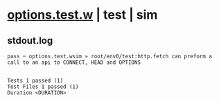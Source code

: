 # [options.test.w](../../../../../../examples/tests/sdk_tests/api/options.test.w) | test | sim

## stdout.log
```log
pass ─ options.test.wsim » root/env0/test:http.fetch can preform a call to an api to CONNECT, HEAD and OPTIONS
 
 
Tests 1 passed (1)
Test Files 1 passed (1)
Duration <DURATION>
```

